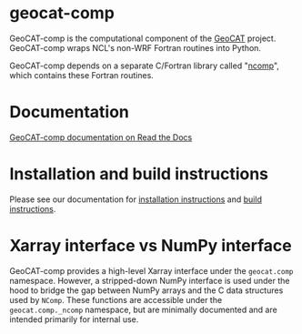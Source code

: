 geocat-comp
===========

GeoCAT-comp is the computational component of the [GeoCAT](https://ncar.github.io/GeoCAT) project. GeoCAT-comp wraps NCL's non-WRF Fortran routines into Python.

GeoCAT-comp depends on a separate C/Fortran library called "[ncomp](https://github.com/NCAR/ncomp)", which contains these Fortran routines.


Documentation
=============

[GeoCAT-comp documentation on Read the Docs](https://geocat-comp.readthedocs.io)



Installation and build instructions
===================================

Please see our documentation for [installation instructions](https://geocat-comp.readthedocs.io/en/latest/installation.html) and [build instructions](https://geocat-comp.readthedocs.io/en/latest/installation.html#building-geocat-comp-from-source).


Xarray interface vs NumPy interface
===================================

GeoCAT-comp provides a high-level Xarray interface under the `geocat.comp` namespace. However, a stripped-down NumPy interface is used under the hood to bridge the gap between NumPy arrays and the C data structures used by `NComp`. These functions are accessible under the `geocat.comp._ncomp` namespace, but are minimally documented and are intended primarily for internal use.
